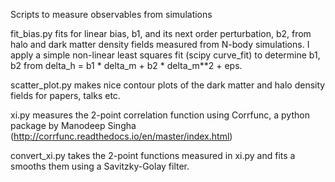 Scripts to measure observables from simulations

fit_bias.py fits for linear bias, b1, and its next order perturbation,
b2, from halo and dark matter density fields measured from N-body
simulations. I apply a simple non-linear least squares fit (scipy
curve_fit) to determine b1, b2 from delta_h = b1 * delta_m + b2 *
delta_m**2 + eps.

scatter_plot.py makes nice contour plots of the dark matter and halo
density fields for papers, talks etc.

xi.py measures the 2-point correlation function using Corrfunc, a
python package by Manodeep Singha
(http://corrfunc.readthedocs.io/en/master/index.html)

convert_xi.py takes the 2-point functions measured in xi.py and fits a
smooths them using a Savitzky-Golay filter. 
